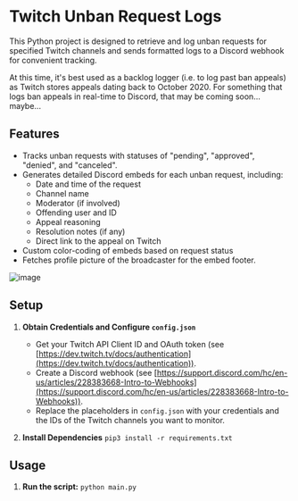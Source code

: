 # Twitch Unban Request Logs

This Python project is designed to retrieve and log unban requests for specified Twitch channels and sends formatted logs to a Discord webhook for convenient tracking.

At this time, it's best used as a backlog logger (i.e. to log past ban appeals) as Twitch stores appeals dating back to October 2020.
For something that logs ban appeals in real-time to Discord, that may be coming soon... maybe...

## Features

* Tracks unban requests with statuses of "pending", "approved", "denied", and "canceled".
* Generates detailed Discord embeds for each unban request, including:
    * Date and time of the request
    * Channel name
    * Moderator (if involved)
    * Offending user and ID
    * Appeal reasoning
    * Resolution notes (if any)
    * Direct link to the appeal on Twitch
* Custom color-coding of embeds based on request status
* Fetches profile picture of the broadcaster for the embed footer.

![image](https://github.com/phoen88/TwitchBAPL_logs/assets/147262097/a20a2f8b-e5a8-44e4-9753-07ae9d474776)


## Setup

1. **Obtain Credentials and Configure `config.json`**
   * Get your Twitch API Client ID and OAuth token (see [https://dev.twitch.tv/docs/authentication](https://dev.twitch.tv/docs/authentication)).
   * Create a Discord webhook (see [https://support.discord.com/hc/en-us/articles/228383668-Intro-to-Webhooks](https://support.discord.com/hc/en-us/articles/228383668-Intro-to-Webhooks)). 
   * Replace the placeholders in `config.json` with your credentials and the IDs of the Twitch channels you want to monitor. 

2. **Install Dependencies**
   ```pip3 install -r requirements.txt```

## Usage
1. **Run the script:**
   ```python main.py```

